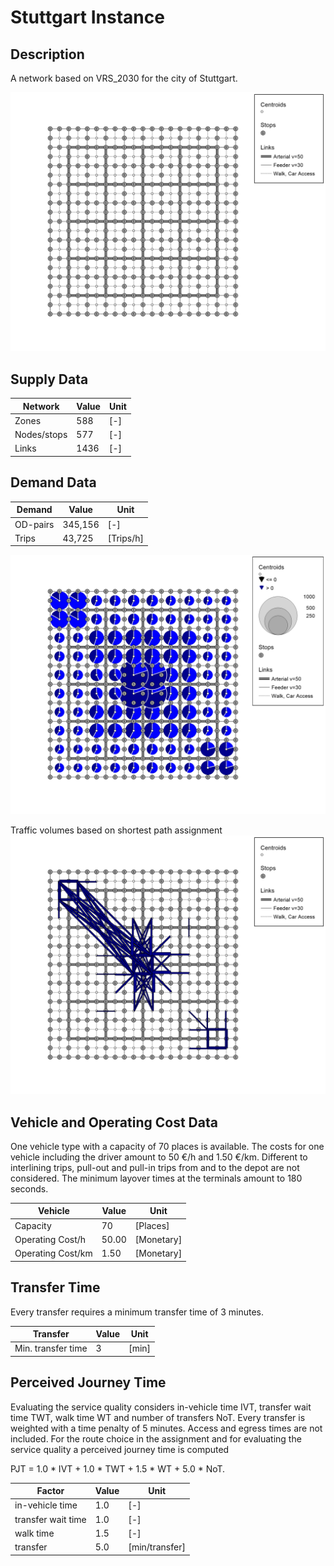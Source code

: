 # Stuttgart Instance

## Description
A network based on VRS_2030 for the city of Stuttgart.

![Stuttgart_network](Input/Image/Network.jpg)

## Supply Data
| Network       | Value  | Unit |
| ---           | ---    |---   |
| Zones         |    588 | [-]  |    
| Nodes/stops   |    577 | [-]  |   
| Links         |   1436 | [-]  |

## Demand Data
| Demand       | Value  | Unit       | 
| ---          | ---    |---         |
| OD-pairs     |345,156 | [-]        |
| Trips        | 43,725 | [Trips/h]  |

![Stuttgart_demand](Input/Image/Demand.jpg)

Traffic volumes based on shortest path assignment
![Stuttgart_demand_od](Input/Image/Demand_OD.jpg)

## Vehicle and Operating Cost Data
One vehicle type with a capacity of 70 places is available. The costs for one vehicle including the driver amount to 50 €/h and 1.50 €/km. Different to interlining trips, pull-out and pull-in trips from and to the depot are not considered. The minimum layover times at the terminals amount to 180 seconds.

| Vehicle           | Value  | Unit     | 
| ---               | ---    |---       |
| Capacity          |     70 |  [Places]|
| Operating Cost/h  |  50.00 |[Monetary]|
| Operating Cost/km |   1.50 |[Monetary]|

## Transfer Time
Every transfer requires a minimum transfer time of 3 minutes.

| Transfer           | Value  | Unit     | 
| ---                | ---    |---       |
| Min. transfer time |      3 |[min]     |

## Perceived Journey Time
Evaluating the service quality considers in-vehicle time IVT, transfer wait time TWT, walk time WT and number of transfers NoT. Every transfer is weighted with a time penalty of 5 minutes. Access and egress times are not included. For the route choice in the assignment and for evaluating the service quality a perceived journey time is computed

PJT = 1.0 * IVT + 1.0 * TWT + 1.5 * WT + 5.0 * NoT. 

| Factor            | Value  | Unit         | 
| ---               | ---    |---           |
| in-vehicle time   |    1.0 |  [-]         |
| transfer wait time|    1.0 |  [-]         |
| walk time		    	|    1.5 |  [-]         |
| transfer          |    5.0 |[min/transfer]|
